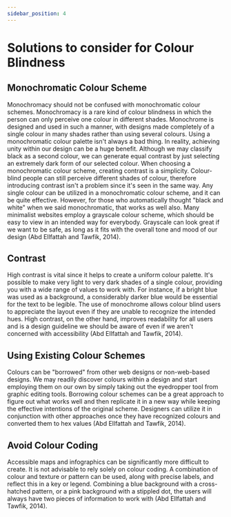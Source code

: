 ```yaml
---
sidebar_position: 4
---
```


# Solutions to consider for Colour Blindness

## Monochromatic Colour Scheme

Monochromacy should not be confused with monochromatic colour schemes. Monochromacy is a rare kind of colour blindness in which the person can only perceive one colour in different shades. Monochrome is designed and used in such a manner, with designs made completely of a single colour in many shades rather than using several colours. Using a monochromatic colour palette isn't always a bad thing. In reality, achieving unity within our design can be a huge benefit. Although we may classify black as a second colour, we can generate equal contrast by just selecting an extremely dark form of our selected colour. When choosing a monochromatic colour scheme, creating contrast is a simplicity. Colour-blind people can still perceive different shades of colour, therefore introducing contrast isn't a problem since it's seen in the same way. Any single colour can be utilized in a monochromatic colour scheme, and it can be quite effective. However, for those who automatically thought "black and white" when we said monochromatic, that works as well also. Many minimalist websites employ a grayscale colour scheme, which should be easy to view in an intended way for everybody. Grayscale can look great if we want to be safe, as long as it fits with the overall tone and mood of our design (Abd Ellfattah and Tawfik, 2014).

## Contrast

High contrast is vital since it helps to create a uniform colour palette. It's possible to make very light to very dark shades of a single colour, providing you with a wide range of values to work with. For instance, if a bright blue was used as a background, a considerably darker blue would be essential for the text to be legible. The use of monochrome allows colour blind users to appreciate the layout even if they are unable to recognize the intended hues. High contrast, on the other hand, improves readability for all users and is a design guideline we should be aware of even if we aren't concerned with accessibility (Abd Ellfattah and Tawfik, 2014).

## Using Existing Colour Schemes

Colours can be "borrowed" from other web designs or non-web-based designs. We may readily discover colours within a design and start employing them on our own by simply taking out the eyedropper tool from graphic editing tools. Borrowing colour schemes can be a great approach to figure out what works well and then replicate it in a new way while keeping the effective intentions of the original scheme. Designers can utilize it in conjunction with other approaches once they have recognized colours and converted them to hex values (Abd Ellfattah and Tawfik, 2014).

## Avoid Colour Coding

Accessible maps and infographics can be significantly more difficult to create. It is not advisable to rely solely on colour coding. A combination of colour and texture or pattern can be used, along with precise labels, and reflect this in a key or legend. Combining a blue background with a cross-hatched pattern, or a pink background with a stippled dot, the users will always have two pieces of information to work with (Abd Ellfattah and Tawfik, 2014).

